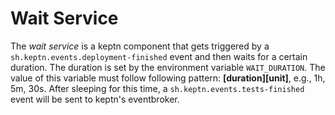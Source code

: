 # Wait Service

The *wait service* is a keptn component that gets triggered by a `sh.keptn.events.deployment-finished` event and then waits for a certain duration. The duration is set by the environment variable `WAIT_DURATION`. The value of this variable must follow following pattern: **[duration][unit]**, e.g., 1h, 5m, 30s. After sleeping for this time, a `sh.keptn.events.tests-finished` event will be sent to keptn's eventbroker.
